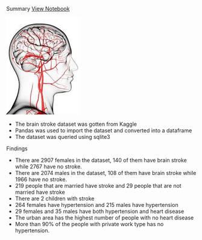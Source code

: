 Summary
[View Notebook](https://nbviewer.org/github/MaryChianumba/Brain-Stroke-Analysis-Using-SQL/blob/main/Untitled.ipynb)

![](download.jfif)

* The brain stroke dataset was gotten from Kaggle
* Pandas was used to import the dataset and converted into a dataframe
* The dataset was queried using sqlite3

Findings

* There are 2907 females in the dataset, 140 of them have brain stroke while 2767 have no stroke.
* There are 2074 males in the dataset, 108 of them have brain stroke while 1966 have no stroke. 
* 219 people that are married have stroke and 29 people that are not married have stroke
* There are 2 children with stroke
* 264 females have hypertension and 215 males have hypertension
* 29 females and 35 males have both hypertension and heart disease
* The urban area has the highest number of people with no heart disease
* More than 90% of the people with private work type has no hypertension.